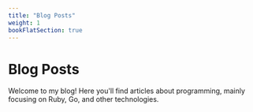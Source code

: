 ```yaml
---
title: "Blog Posts"
weight: 1
bookFlatSection: true
---
```


# Blog Posts

Welcome to my blog! Here you'll find articles about programming, mainly focusing on Ruby, Go, and other technologies.